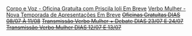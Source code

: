 [Corpo e Voz - Oficina Gratuíta com Priscila Ioli
Em Breve](https://www.google.com) 
[Verbo Mulher - Nova Temporada de Apresentações
Em Breve](https://www.google.com)
~~[Oficinas Gratuítas 
DIAS 08/07 À 11/08]()~~ 
~~[Transmissão Verbo Mulher + Debate 
DIAS 23/07 E 24/07]()~~ 
~~[Transmissão Verbo Mulher
DIAS 12/07 E 13/07]()~~ 
